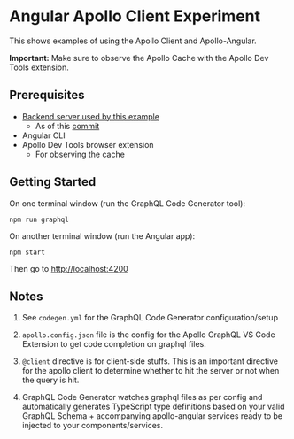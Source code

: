 # Angular Apollo Client Experiment

This shows examples of using the Apollo Client and Apollo-Angular.

**Important:** Make sure to observe the Apollo Cache with the Apollo Dev Tools extension.

## Prerequisites

- [Backend server used by this example](https://github.com/cerino-ligutom/GraphQL-Starter)
  - As of this [commit](https://github.com/cerino-ligutom/GraphQL-Starter/commit/c82e307da83530db473946763fa84a690c7e13c9)
- Angular CLI
- Apollo Dev Tools browser extension
  - For observing the cache

## Getting Started

On one terminal window (run the GraphQL Code Generator tool):

```
npm run graphql
```

On another terminal window (run the Angular app):

```
npm start
```

Then go to [http://localhost:4200](http://localhost:4200)

## Notes

1. See `codegen.yml` for the GraphQL Code Generator configuration/setup

2. `apollo.config.json` file is the config for the Apollo GraphQL VS Code Extension to get code completion on graphql files.

3. `@client` directive is for client-side stuffs. This is an important directive for the apollo client to determine whether to hit the server or not when the query is hit.

4. GraphQL Code Generator watches graphql files as per config and automatically generates TypeScript type definitions based on your valid GraphQL Schema + accompanying apollo-angular services ready to be injected to your components/services.
